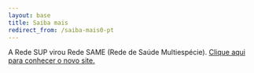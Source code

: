 ```yaml
---
layout: base
title: Saiba mais
redirect_from: /saiba-mais0-pt
---
```


A Rede SUP virou Rede SAME (Rede de Saúde Multiespécie). [Clique aqui para conhecer o novo site.](http://redesame.fmvz.usp.br)

